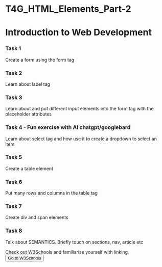 ﻿# T4G_HTML_Elements_Part-2

<body>
    <h1>Introduction to Web Development</h1>
    <div class="tasks">
      <h3>Task 1</h3>
      <p>Create a form using the form tag</p>
      <h3>Task 2</h3>
      <p>Learn about label tag</p>
      <h3>Task 3</h3>
      <p>Learn about and put different input elements into the form tag with the placeholder attributes</p>
      <h3>Task 4 - Fun exercise with AI chatgpt/googlebard</h3>
      <p>Learn about select tag and how use it to create a dropdown to select an item</p>
      <h3>Task 5</h3>
      <p>Create a table element</p>
      <h3>Task 6</h3>
      <p>Put many rows and columns in the table tag</p>
      <h3>Task 7</h3>
      <p>Create div and span elements</p>
      <h3>Task 8</h3>
      <p>Talk about SEMANTICS. Briefly touch on sections, nav, article etc</p>
        <p>Check out W3Schools and familiarise yourself with linking. <button><a target="_blank" href="https://www.w3schools.com/html/html_links.asp">Go to W3Schools</a></a></button></p>
      </div>
    </body>
